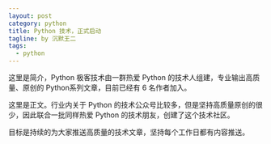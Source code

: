 ```yaml
---
layout: post
category: python
title: Python 技术，正式启动
tagline: by 沉默王二
tags: 
  - python
---
```


这里是简介，Python 极客技术由一群热爱 Python 的技术人组建，专业输出高质量、原创的 Python系列文章，目前已经有 6 名作者加入。

<!--more-->

这里是正文。行业内关于 Python 的技术公众号比较多，但是坚持高质量原创的很少，因此联合一批同样热爱 Python 的技术朋友，创建了这个技术社区。

目标是持续的为大家推送高质量的技术文章，坚持每个工作日都有内容推送。